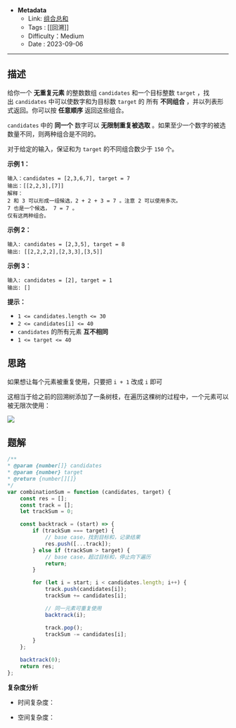 - **Metadata**
	- Link: [组合总和](https://leetcode.cn/problems/combination-sum/description/ "https://leetcode.cn/problems/combination-sum/description/")
	- Tags : [[回溯]]
	- Difficulty：Medium
	- Date : 2023-09-06
---
## 描述

给你一个 **无重复元素** 的整数数组 `candidates` 和一个目标整数 `target` ，找出 `candidates` 中可以使数字和为目标数 `target` 的 所有 **不同组合** ，并以列表形式返回。你可以按 **任意顺序** 返回这些组合。

`candidates` 中的 **同一个** 数字可以 **无限制重复被选取** 。如果至少一个数字的被选数量不同，则两种组合是不同的。 

对于给定的输入，保证和为 `target` 的不同组合数少于 `150` 个。

**示例 1：**

```
输入：candidates = [2,3,6,7], target = 7
输出：[[2,2,3],[7]]
解释：
2 和 3 可以形成一组候选，2 + 2 + 3 = 7 。注意 2 可以使用多次。
7 也是一个候选， 7 = 7 。
仅有这两种组合。
```

**示例 2：**

```
输入: candidates = [2,3,5], target = 8
输出: [[2,2,2,2],[2,3,3],[3,5]]
```

**示例 3：**

```
输入: candidates = [2], target = 1
输出: []
```

**提示：**

- `1 <= candidates.length <= 30`
- `2 <= candidates[i] <= 40`
- `candidates` 的所有元素 **互不相同**
- `1 <= target <= 40`

## 思路

如果想让每个元素被重复使用，只要把 `i + 1` 改成 `i` 即可

这相当于给之前的回溯树添加了一条树枝，在遍历这棵树的过程中，一个元素可以被无限次使用：

![](https://labuladong.github.io/algo/images/%E6%8E%92%E5%88%97%E7%BB%84%E5%90%88/10.jpeg)



## 题解

```js
/**
* @param {number[]} candidates
* @param {number} target
* @return {number[][]}
*/
var combinationSum = function (candidates, target) {
    const res = [];
    const track = [];
    let trackSum = 0;

    const backtrack = (start) => {
        if (trackSum === target) {
            // base case，找到目标和，记录结果
            res.push([...track]);
        } else if (trackSum > target) {
            // base case，超过目标和，停止向下遍历
            return;
        }

        for (let i = start; i < candidates.length; i++) {
            track.push(candidates[i]);
            trackSum += candidates[i];

            // 同一元素可重复使用
            backtrack(i);

            track.pop();
            trackSum -= candidates[i];
        }
    };

    backtrack(0);
    return res;
};
```

**复杂度分析**

- 时间复杂度：

- 空间复杂度：
